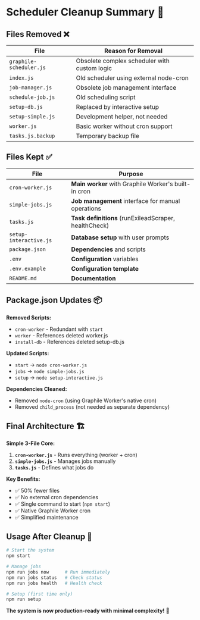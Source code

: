 # Scheduler Cleanup Summary 🧹

## Files Removed ❌

| File | Reason for Removal |
|------|-------------------|
| `graphile-scheduler.js` | Obsolete complex scheduler with custom logic |
| `index.js` | Old scheduler using external node-cron |
| `job-manager.js` | Obsolete job management interface |
| `schedule-job.js` | Old scheduling script |
| `setup-db.js` | Replaced by interactive setup |
| `setup-simple.js` | Development helper, not needed |
| `worker.js` | Basic worker without cron support |
| `tasks.js.backup` | Temporary backup file |

## Files Kept ✅

| File | Purpose |
|------|---------|
| `cron-worker.js` | **Main worker** with Graphile Worker's built-in cron |
| `simple-jobs.js` | **Job management** interface for manual operations |
| `tasks.js` | **Task definitions** (runExileadScraper, healthCheck) |
| `setup-interactive.js` | **Database setup** with user prompts |
| `package.json` | **Dependencies** and scripts |
| `.env` | **Configuration** variables |
| `.env.example` | **Configuration template** |
| `README.md` | **Documentation** |

## Package.json Updates 📦

**Removed Scripts:**
- `cron-worker` - Redundant with `start`
- `worker` - References deleted worker.js
- `install-db` - References deleted setup-db.js

**Updated Scripts:**
- `start` → `node cron-worker.js`
- `jobs` → `node simple-jobs.js` 
- `setup` → `node setup-interactive.js`

**Dependencies Cleaned:**
- Removed `node-cron` (using Graphile Worker's native cron)
- Removed `child_process` (not needed as separate dependency)

## Final Architecture 🏗️

**Simple 3-File Core:**
1. **`cron-worker.js`** - Runs everything (worker + cron)
2. **`simple-jobs.js`** - Manages jobs manually
3. **`tasks.js`** - Defines what jobs do

**Key Benefits:**
- ✅ 50% fewer files
- ✅ No external cron dependencies
- ✅ Single command to start (`npm start`)
- ✅ Native Graphile Worker cron
- ✅ Simplified maintenance

## Usage After Cleanup 🚀

```bash
# Start the system
npm start

# Manage jobs
npm run jobs now      # Run immediately
npm run jobs status   # Check status
npm run jobs health   # Health check

# Setup (first time only)
npm run setup
```

**The system is now production-ready with minimal complexity!** 🎯
